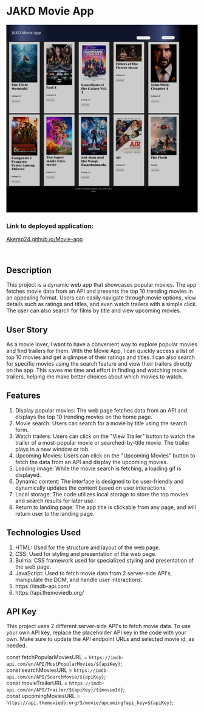 # JAKD Movie App


![Movie App](./assets/images/Movie_app_landing_page.png)

### Link to deployed application:
[Akemp24.github.io/Movie-app](https://Akemp24.github.io/Movie-app)

<br/>

## Description
This project is a dynamic web app that showcases popular movies. The app fetches movie data from an API and presents the top 10 trending movies in an appealing format. Users can easily navigate through movie options, view details such as ratings and titles, and even watch trailers with a simple click. The user can also search for films by title and view upcoming movies.



 ## User Story
As a movie lover, I want to have a convenient way to explore popular movies and find trailers for them. With the Movie App, I can quickly access a list of top 10 movies and get a glimpse of their ratings and titles. I can also search for specific movies using the search feature and view their trailers directly on the app. This saves me time and effort in finding and watching movie trailers, helping me make better choices about which movies to watch.

## Features
<ol>
<li>Display popular movies: The web page fetches data from an API and displays the top 10 trending movies on the home page.</li>
<li>Movie search: Users can search for a movie by title using the search form.</li>
<li>Watch trailers: Users can click on the "View Trailer" button to watch the trailer of a most-popular movie or searched-by-title movie. The trailer plays in a new window or tab.</li>
<li>Upcoming Movies: Users can click on the "Upcoming Movies" button to fetch the data from an API and display the upcoming movies.</li>
<li>Loading image: While the movie search is fetching, a loading gif is displayed.</li>
<li>Dynamic content: The interface is designed to be user-friendly and dynamically updates the content based on user interactions.</li>
<li>Local storage: The code utilizes local storage to store the top movies and search results for later use.</li>
<li>Return to landing page: The app title is clickable from any page, and will return user to the landing page.</li>
</ol>

## Technologies Used
<ol>
<li>HTML: Used for the structure and layout of the web page.</li>
<li>CSS: Used for styling and presentation of the web page.</li>
<li>Bulma: CSS framework used for specialized styling and presentation of the web page.</li>
<li>JavaScript: Used to fetch movie data from 2 server-side API's, manipulate the DOM, and handle user interactions.</li>
<li>https://imdb-api.com/</li>
<li>https://api.themoviedb.org/</li>
</ol>

## API Key
This project uses 2 different server-side API's to fetch movie data. To use your own API key, replace the placeholder API key in the code with your own. Make sure to update the API endpoint URLs and selected movie id, as needed.

const fetchPopularMoviesURL = `https://imdb-api.com/en/API/MostPopularMovies/${apiKey}`;<br>
const searchMoviesURL = `https://imdb-api.com/en/API/SearchMovie/${apiKey}`;<br>
const movieTrailerURL = `https://imdb-api.com/en/API/Trailer/${apiKey}/${movieId}`;<br>
const upcomingMoviesURL = `https://api.themoviedb.org/3/movie/upcoming?api_key=${apiKey}`;<br>
